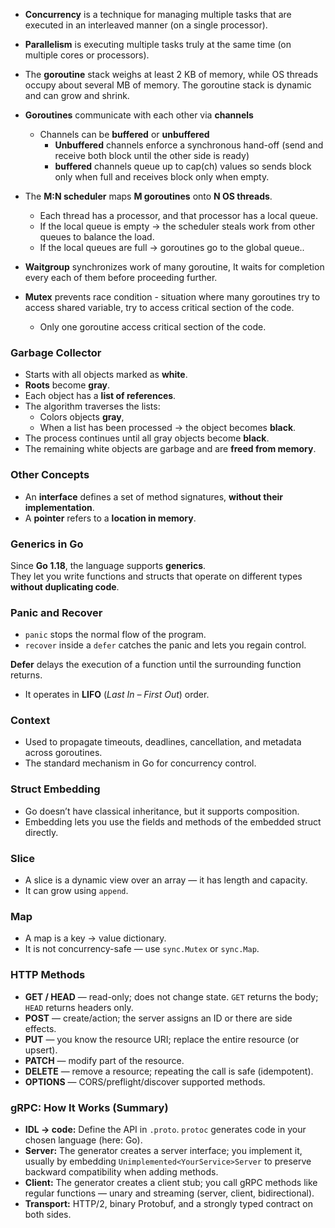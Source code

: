 - **Concurrency** is a technique for managing multiple tasks that are executed in an interleaved manner (on a single processor).
- **Parallelism** is executing multiple tasks truly at the same time (on multiple cores or processors).
- The **goroutine** stack weighs at least 2 KB of memory, while OS threads occupy about several MB of memory. The goroutine stack is dynamic and can grow and shrink.

- **Goroutines** communicate with each other via **channels**
  - Channels can be **buffered** or **unbuffered**
    - **Unbuffered** channels enforce a synchronous hand-off (send and receive both block until the other side is ready)
    - **buffered** channels queue up to cap(ch) values so sends block only when full and receives block only when empty.
- The **M:N scheduler** maps **M goroutines** onto **N OS threads**.
  - Each thread has a processor, and that processor has a local queue.
  - If the local queue is empty → the scheduler steals work from other queues to balance the load.
  - If the local queues are full → goroutines go to the global queue..
- **Waitgroup** synchronizes work of many goroutine, It waits for completion every each of them before proceeding further.
- **Mutex** prevents race condition - situation where many goroutines try to access shared variable, try to access critical section of the code.
  - Only one goroutine access critical section of the code.

 ### Garbage Collector
- Starts with all objects marked as **white**.  
- **Roots** become **gray**.  
- Each object has a **list of references**.  
- The algorithm traverses the lists:  
  - Colors objects **gray**,  
  - When a list has been processed → the object becomes **black**.  
- The process continues until all gray objects become **black**.  
- The remaining white objects are garbage and are **freed from memory**.

### Other Concepts
- An **interface** defines a set of method signatures, **without their implementation**.  
- A **pointer** refers to a **location in memory**.

### Generics in Go
Since **Go 1.18**, the language supports **generics**.  
They let you write functions and structs that operate on different types **without duplicating code**.

### Panic and Recover
- `panic` stops the normal flow of the program.  
- `recover` inside a `defer` catches the panic and lets you regain control.  

**Defer** delays the execution of a function until the surrounding function returns.  
  - It operates in **LIFO** (*Last In – First Out*) order.  

### Context
- Used to propagate timeouts, deadlines, cancellation, and metadata across goroutines.
- The standard mechanism in Go for concurrency control.

### Struct Embedding
- Go doesn’t have classical inheritance, but it supports composition.
- Embedding lets you use the fields and methods of the embedded struct directly.

### Slice
- A slice is a dynamic view over an array — it has length and capacity.
- It can grow using `append`.

### Map
- A map is a key → value dictionary.
- It is not concurrency-safe — use `sync.Mutex` or `sync.Map`.

### HTTP Methods
- **GET / HEAD** — read-only; does not change state. `GET` returns the body; `HEAD` returns headers only.
- **POST** — create/action; the server assigns an ID or there are side effects.
- **PUT** — you know the resource URI; replace the entire resource (or upsert).
- **PATCH** — modify part of the resource.
- **DELETE** — remove a resource; repeating the call is safe (idempotent).
- **OPTIONS** — CORS/preflight/discover supported methods.


### gRPC: How It Works (Summary)
- **IDL → code:** Define the API in `.proto`. `protoc` generates code in your chosen language (here: Go).
- **Server:** The generator creates a server interface; you implement it, usually by embedding `Unimplemented<YourService>Server` to preserve backward compatibility when adding methods.
- **Client:** The generator creates a client stub; you call gRPC methods like regular functions — unary and streaming (server, client, bidirectional).
- **Transport:** HTTP/2, binary Protobuf, and a strongly typed contract on both sides.
